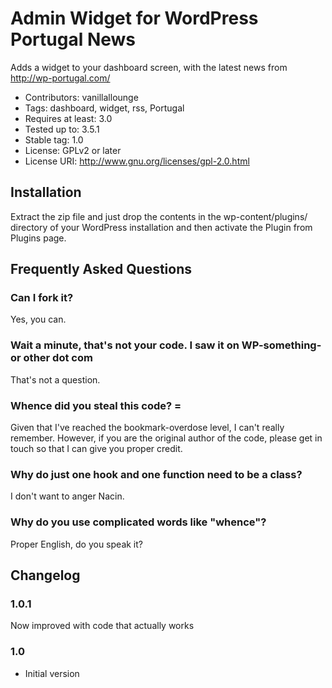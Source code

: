 # Admin Widget for WordPress Portugal News #

Adds a widget to your dashboard screen, with the latest news from http://wp-portugal.com/

* Contributors: vanillallounge 
* Tags: dashboard, widget, rss, Portugal
* Requires at least: 3.0
* Tested up to: 3.5.1
* Stable tag: 1.0
* License: GPLv2 or later
* License URI: http://www.gnu.org/licenses/gpl-2.0.html


## Installation

Extract the zip file and just drop the contents in the wp-content/plugins/ directory of your WordPress installation and then activate the Plugin from Plugins page.

## Frequently Asked Questions

### Can I fork it?

Yes, you can.

### Wait a minute, that's not your code. I saw it on WP-something-or other dot com

That's not a question.

### Whence did you steal this code? =

Given that I've reached the bookmark-overdose level, I can't really remember. However, if you are the original author of the code, please get in touch so that I can give you proper credit.

### Why do just one hook and one function need to be a class?

I don't want to anger Nacin.

### Why do you use complicated words like "whence"?

Proper English, do you speak it?

## Changelog
### 1.0.1
Now improved with code that actually works
### 1.0
* Initial version